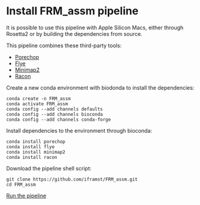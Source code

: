 Install FRM_assm pipeline
=========================

It is possible to use this pipeline with Apple Silicon Macs, either through Rosetta2 or by building the dependencies from source.

This pipeline combines these third-party tools:

* [Porechop](https://github.com/rrwick/Porechop)
* [Flye](https://github.com/fenderglass/Flye)
* [Minimap2](https://github.com/lh3/minimap2)
* [Racon](https://github.com/isovic/racon)

Create a new conda environment with biodonda to install the dependencies:

    conda create -n FRM_assm
    conda activate FRM_assm
    conda config --add channels defaults
    conda config --add channels bioconda
    conda config --add channels conda-forge

Install dependencies to the environment through bioconda:

    conda install porechop
    conda install flye
    conda install minimap2 
    conda install racon


Download the pipeline shell script: 

    git clone https://github.com/iframst/FRM_assm.git
    cd FRM_assm

[Run the pipeline](docs/USAGE.md)


